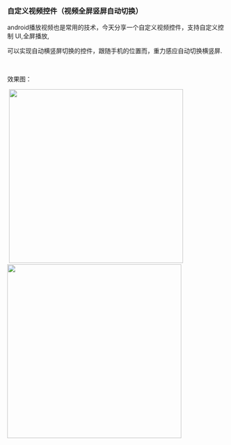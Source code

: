 ### 自定义视频控件（视频全屏竖屏自动切换）

<p>android播放视频也是常用的技术，今天分享一个自定义视频控件，支持自定义控制 UI,全屏播放,</p> 
<p>可以实现自动横竖屏切换的控件，跟随手机的位置而，重力感应自动切换横竖屏.</p> 
<p>&nbsp;</p> 
<p>效果图：</p> 
<p>&nbsp;<img alt="" src="https://images2018.cnblogs.com/blog/1041439/201803/1041439-20180303134830477-1084089193.png" width="400"><img alt="" src="https://images2018.cnblogs.com/blog/1041439/201803/1041439-20180303134858530-1267027715.png" width="400"></p> 
<p>&nbsp;</p> 
